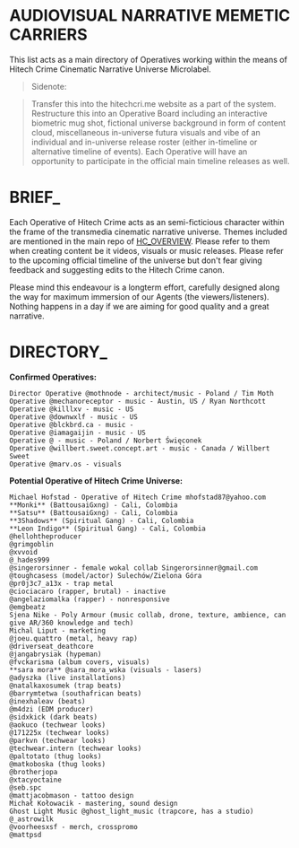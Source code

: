 # AUDIOVISUAL NARRATIVE MEMETIC CARRIERS
This list acts as a main directory of Operatives working within the means of Hitech Crime Cinematic Narrative Universe Microlabel.

> Sidenote:

> Transfer this into the hitechcri.me website as a part of the system. Restructure this into an Operative Board including an interactive biometric mug shot, fictional universe background in form of content cloud, miscellaneous in-universe futura visuals and vibe of an individual and in-universe release roster (either in-timeline or alternative timeline of events). Each Operative will have an opportunity to participate in the official main timeline releases as well.

# BRIEF_
Each Operative of Hitech Crime acts as an semi-ficticious character within the frame of the transmedia cinematic narrative universe. Themes included are mentioned in the main repo of [HC_OVERVIEW](https://github.com/HITECHCRIME/HC_OVERVIEW). Please refer to them when creating content be it videos, visuals or music releases. Please refer to the upcoming official timeline of the universe but don't fear giving feedback and suggesting edits to the Hitech Crime canon.

Please mind this endeavour is a longterm effort, carefully designed along the way for maximum immersion of our Agents (the viewers/listeners). Nothing happens in a day if we are aiming for good quality and a great narrative.

# DIRECTORY_
**Confirmed Operatives:**
```
Director Operative @mothnode - architect/music - Poland / Tim Moth
Operative @mechanoreceptor - music - Austin, US / Ryan Northcott
Operative @killlxv - music - US
Operative @downwxlf - music - US
Operative @blckbrd.ca - music -
Operative @iamagaijin - music - US
Operative @ - music - Poland / Norbert Święconek
Operative @willbert.sweet.concept.art - music - Canada / Willbert Sweet 
Operative @marv.os - visuals
```

**Potential Operative of Hitech Crime Universe:**
```
Michael Hofstad - Operative of Hitech Crime mhofstad87@yahoo.com
**Monki** (BattousaiGxng) - Cali, Colombia
**Satsu** (BattousaiGxng) - Cali, Colombia
**3Shadows** (Spiritual Gang) - Cali, Colombia
**Leon Indigo** (Spiritual Gang) - Cali, Colombia
@hellohtheproducer
@grimgoblin
@xvvoid
@_hades999
@singerorsinner - female wokal collab Singerorsinner@gmail.com
@toughcasess (model/actor) Sulechów/Zielona Góra
@pr0j3c7_a13x - trap metal
@ciociacaro (rapper, brutal) - inactive
@angelaziomalka (rapper) - nonresponsive
@emgbeatz
Sjena Nike - Poly Armour (music collab, drone, texture, ambience, can give AR/360 knowledge and tech)
Michal Liput - marketing
@joeu.quattro (metal, heavy rap)
@driverseat_deathcore
@jangabrysiak (hypeman)
@fvckarisma (album covers, visuals)
**sara mora** @sara_mora_wska (visuals - lasers)
@adyszka (live installations)
@natalkaxosumek (trap beats)
@barrymtetwa (southafrican beats)
@inexhaleav (beats)
@m4dzi (EDM producer)
@sidxkick (dark beats)
@aokuco (techwear looks)
@171225x (techwear looks)
@parkvn (techwear looks)
@techwear.intern (techwear looks)
@paltotato (thug looks)
@matkoboska (thug looks)
@brotherjopa
@xtacyoctaine
@seb.spc
@mattjacobmason - tattoo design
Michał Kołowacik - mastering, sound design
Ghost Light Music @ghost_light_music (trapcore, has a studio)
@_astrowilk
@voorheesxsf - merch, crosspromo
@mattpsd
```
